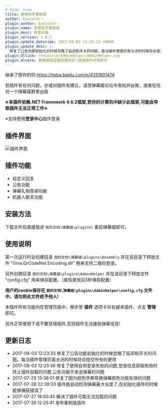 ```yaml
---
# hide: true
title: 房管助手重制版
auther: Executor丶
plugin_author: Executor丶
plugin_name: 房管助手重制版
plugin_desc: 房管必备
plugin_version: 1.0.5
plugin_update_datetime: 2017-08-03 12:23:33 +0800
plugin_update_desc: |-
  修复了公告功能初始化的时候忽略了延迟和开关的问题。每当插件管理页面关闭的时候将会提交所有的更改
plugin_dllink: /resource/AdminHelper/AdminHelper.zip
plugin_dlnote: 直接提取压缩包里的dll放进插件目录即可
---
```


继承了原作的坑:https://tieba.baidu.com/p/4351601474

若插件有任何问题，亦或对插件有建议，请至弹幕姬论坛中发帖并@我，或者在任何一个弹幕姬群里@我

**※本插件依赖.NET Framework 4.6.2框架,若你的计算机中缺少此框架,可能会导致插件无法正常工作※**

※支持使用**登录中心**插件登录

插件界面
---
<img class="shadow" src="https://www.danmuji.cn/resource/AdminHelper/preview.png" alt="插件界面" />

插件功能
---
- 自定义回复
- 公告功能
- 弹幕礼物答谢功能
- 机器人聊天功能

安装方法
---

下载文件后直接放进 `我的文档\弹幕姬\plugins\` 重启弹幕姬即可。

使用说明
---

第一次运行时会创建目录 `我的文档\弹幕姬\plugins\Assembly` 并在该目录下释放文件 "Gma.QrCodeNet.Encoding.dll" 用来支持二维码登录。

另外创建目录 `我的文档\弹幕姬\plugins\AdminHelper` 并在该目录下释放文件 "config.cfg" 用来保存配置。（属性更改后5秒保存配置）

**用户的cookie保存在 `我的文档\弹幕姬\plugins\AdminHelper\config.cfg` 文件中，请勿将此文件给予他人!**

本插件所有功能均在管理页面中，移步至 **插件** 选项卡并右键本插件，点击 **管理** 即可。

另外正常使用下请不要禁用插件,否则插件无法接收弹幕信息!

更新日志
---
- 2017-08-03 12:23:33 修复了公告功能初始化的时候忽略了延迟和开关的问题。每当插件管理页面关闭的时候将会提交所有的更改
- 2017-08-02 12:25:36 修复了使用自带登录失败的问题,登录信息获取失败时终止插件加载的问题,公告功能不发送弹幕的问题
- 2017-07-29 13:38:01 修复了因为颜色字典导致弹幕颜色功能失效的问题
- 2017-07-28 22:39:33 插件能自动检测弹幕最大长度了,在初始化插件的时候能够捕获错误了
- 2017-07-27 18:00:45 解决了插件可能无法加载的问题
- 2017-07-26 12:25:41 发布重制版插件
